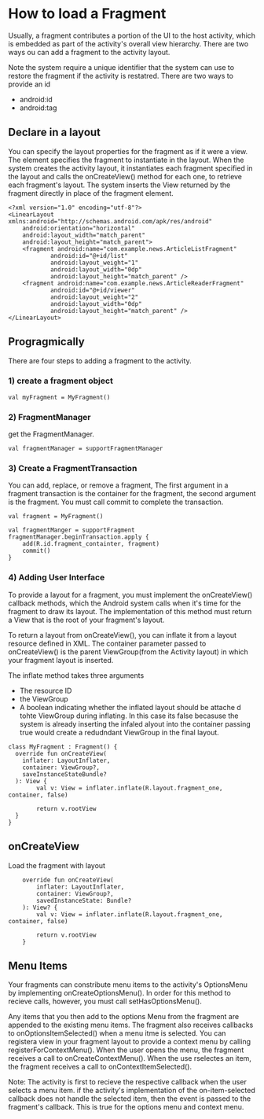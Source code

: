 # How to load a Fragment
Usually, a fragment contributes a portion of the UI to the host activity, which is embedded as part of the activity's overall view hierarchy. There are two ways ou can add a fragment to the activity layout. 

Note the system require a unique identifier that the system can use to restore the fragment if the activity is restatred. There are two ways to provide an id
- android:id
- android:tag

## Declare in a layout
You can specify the layout properties for the fragment as if it were a view. The <fragment> element specifies the fragment to instantiate in the layout. When the system creates the activity layout, it instantiates each fragment specified in the layout and calls the onCreateView() method for each one, to retrieve each fragment's layout. The system inserts the View returned by the fragment directly in place of the fragment element. 

```
<?xml version="1.0" encoding="utf-8"?>
<LinearLayout xmlns:android="http://schemas.android.com/apk/res/android"
    android:orientation="horizontal"
    android:layout_width="match_parent"
    android:layout_height="match_parent">
    <fragment android:name="com.example.news.ArticleListFragment"
            android:id="@+id/list"
            android:layout_weight="1"
            android:layout_width="0dp"
            android:layout_height="match_parent" />
    <fragment android:name="com.example.news.ArticleReaderFragment"
            android:id="@+id/viewer"
            android:layout_weight="2"
            android:layout_width="0dp"
            android:layout_height="match_parent" />
</LinearLayout>
```

## Progragmically
There are four steps to adding a fragment to the activity. 

### 1) create a fragment object
```
val myFragment = MyFragment()
```

### 2) FragmentManager
get the FragmentManager. 
```
val fragmentManager = supportFragmentManager
```

### 3) Create a FragmentTransaction
You can add, replace, or remove a fragment, The first argument in a fragment transaction is the container for the fragment, the second argument is the fragment. You must call commit to complete the transaction. 
```
val fragment = MyFragment()

val fragmentManger = supportFragment
fragmentManager.beginTransaction.apply {
    add(R.id.fragment_containter, fragment)
    commit()
}
```

### 4) Adding User Interface
To provide a layout for a fragment, you must implement the onCreateView() callback methods, which the Android system calls when it's time for the fragment to draw its layout. The implementation of this method must return a View that is the root of your fragment's layout. 

To return a layout from onCreateView(), you can inflate it from a layout resource defined in XML. The container parameter passed to onCreateView() is the parent ViewGroup(from the Activity layout) in which your fragment layout is inserted.

The inflate method takes three arguments
- The resource ID
- the ViewGroup
- A boolean indicating whether the inflated layout should be attache d tohte ViewGroup during inflating. In this case its false becasuse the system is already inserting the infaled alyout into the container passing true would create a redudndant ViewGroup in the final layout. 

```
class MyFragment : Fragment() {
  override fun onCreateView(
    inflater: LayoutInflater,
    container: ViewGroup?,
    saveInstanceStateBundle?
  ): View {
        val v: View = inflater.inflate(R.layout.fragment_one, container, false)
        
        return v.rootView
  }
}
```

## onCreateView
Load the fragment with layout

```
    override fun onCreateView(
        inflater: LayoutInflater,
        container: ViewGroup?,
        savedInstanceState: Bundle?
    ): View? {
        val v: View = inflater.inflate(R.layout.fragment_one, container, false)

        return v.rootView
    }
```



## Menu Items
Your fragments can constribute menu items to the activity's OptionsMenu by implementing onCreateOptionsMenu(). In order for this method to recieve calls, however, you must call setHasOptionsMenu(). 

Any items that you then add to the options Menu from the fragment are appended to the existing menu items. The fragment also receives callbacks to onOptionsItemSelected() when a menu itme is selected. You can registera  view in your fragment layout to provide a context menu by calling registerForContextMenu(). When the user opens the menu, the fragment receives a call to onCreateContextMenu(). When the use rselectes an item, the fragment receives a call to onContextItemSelected(). 

Note: The activity is first to recieve the respective callback when the user selects a menu item. if the activity's  implementation of the on-item-selected callback does not handle the selected item, then the event is passed to the fragment's callback. This is true for the options menu and context menu. 


